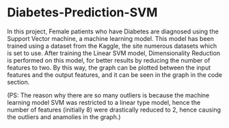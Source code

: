 # Diabetes-Prediction-SVM
In this project, Female patients who have Diabetes are diagnosed using the Support Vector machine, a machine learning model. 
This model has been trained using a dataset from the Kaggle, the site numerous datasets which is set to use.
After training the Linear SVM model, Dimensionality Reduction is performed on this model, for better results by reducing the number of features to two.
By this way, the graph can be plotted between the input features and the output features, and it can be seen in the graph in the code section.

(PS: The reason why there are so many outliers is because the machine learning model SVM was restricted to a linear type model, hence the number of features (initially 8) were drastically reduced to 2, hence causing the outliers and anamolies in the graph.)

